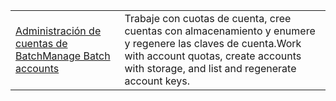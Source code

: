 |  |  |
|---------|---------|
| <span data-ttu-id="8fc3b-101">[Administración de cuentas de Batch][1]</span><span class="sxs-lookup"><span data-stu-id="8fc3b-101">[Manage Batch accounts][1]</span></span> | <span data-ttu-id="8fc3b-102">Trabaje con cuotas de cuenta, cree cuentas con almacenamiento y enumere y regenere las claves de cuenta.</span><span class="sxs-lookup"><span data-stu-id="8fc3b-102">Work with account quotas, create accounts with storage, and list and regenerate account keys.</span></span> |

[1]: https://azure.microsoft.com/resources/samples/batch-java-manage-batch-accounts/